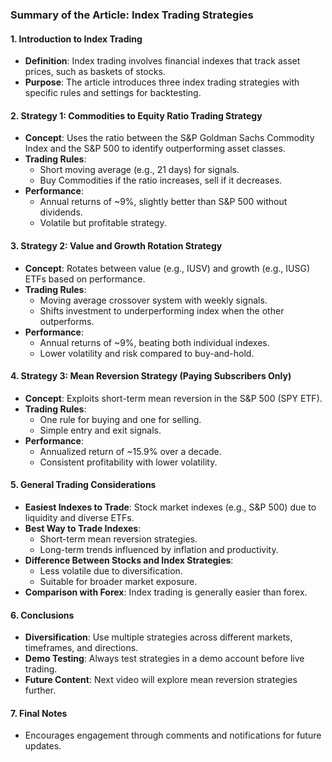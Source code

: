 ### Summary of the Article: Index Trading Strategies

#### 1. Introduction to Index Trading
- **Definition**: Index trading involves financial indexes that track asset prices, such as baskets of stocks.
- **Purpose**: The article introduces three index trading strategies with specific rules and settings for backtesting.

#### 2. Strategy 1: Commodities to Equity Ratio Trading Strategy
- **Concept**: Uses the ratio between the S&P Goldman Sachs Commodity Index and the S&P 500 to identify outperforming asset classes.
- **Trading Rules**:
  - Short moving average (e.g., 21 days) for signals.
  - Buy Commodities if the ratio increases, sell if it decreases.
- **Performance**:
  - Annual returns of ~9%, slightly better than S&P 500 without dividends.
  - Volatile but profitable strategy.

#### 3. Strategy 2: Value and Growth Rotation Strategy
- **Concept**: Rotates between value (e.g., IUSV) and growth (e.g., IUSG) ETFs based on performance.
- **Trading Rules**:
  - Moving average crossover system with weekly signals.
  - Shifts investment to underperforming index when the other outperforms.
- **Performance**:
  - Annual returns of ~9%, beating both individual indexes.
  - Lower volatility and risk compared to buy-and-hold.

#### 4. Strategy 3: Mean Reversion Strategy (Paying Subscribers Only)
- **Concept**: Exploits short-term mean reversion in the S&P 500 (SPY ETF).
- **Trading Rules**:
  - One rule for buying and one for selling.
  - Simple entry and exit signals.
- **Performance**:
  - Annualized return of ~15.9% over a decade.
  - Consistent profitability with lower volatility.

#### 5. General Trading Considerations
- **Easiest Indexes to Trade**: Stock market indexes (e.g., S&P 500) due to liquidity and diverse ETFs.
- **Best Way to Trade Indexes**:
  - Short-term mean reversion strategies.
  - Long-term trends influenced by inflation and productivity.
- **Difference Between Stocks and Index Strategies**:
  - Less volatile due to diversification.
  - Suitable for broader market exposure.
- **Comparison with Forex**: Index trading is generally easier than forex.

#### 6. Conclusions
- **Diversification**: Use multiple strategies across different markets, timeframes, and directions.
- **Demo Testing**: Always test strategies in a demo account before live trading.
- **Future Content**: Next video will explore mean reversion strategies further.

#### 7. Final Notes
- Encourages engagement through comments and notifications for future updates.
